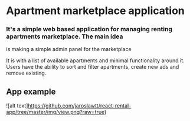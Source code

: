 # Apartment marketplace application

### It's a simple web based application for managing renting apartments marketplace. The main idea
is making a simple admin panel for the marketplace

It is with a list of available apartments and
minimal functionality around it. Users have the ability to sort and filter apartments, create new
ads and remove existing.

## App example

![alt text]https://github.com/jaroslawtt/react-rental-app/tree/master/img/view.png?raw=true)
